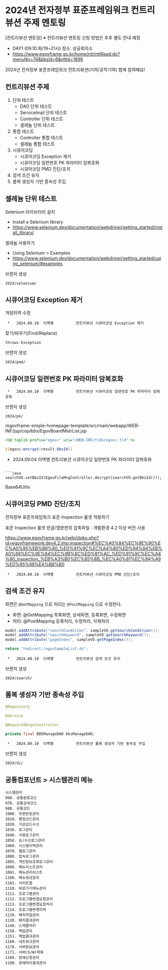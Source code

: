 # 2024년 전자정부 표준프레임워크 컨트리뷰션 주제 멘토링

[컨트리뷰션 멘토링] ※ 컨트리뷰션 멘토링 신청 방법은 추후 별도 안내 예정
- DAY1 (09.10.화/19~21시) 장소: 상공회의소
- https://www.egovframe.go.kr/home/ntt/nttRead.do?menuNo=74&bbsId=6&nttId=1896

2024년 전자정부 표준프레임워크 컨트리뷰션(기여/공적기여) 함께 참여해요!

## 컨트리뷰션 주제

1. 단위 테스트
   - DAO 단위 테스트
   - ServiceImpl 단위 테스트
   - Controller 단위 테스트
   - 셀레늄 단위 테스트
2. 통합 테스트
   - Controller 통합 테스트
   - 셀레늄 통합 테스트
3. 시큐어코딩
   - 시큐어코딩 Exception 제거
   - 시큐어코딩 일련번호 PK 파라미터 암복호화
   - 시큐어코딩 PMD 진단/조치
4. 검색 조건 유지
5. 롬복 생성자 기반 종속성 주입

## 셀레늄 단위 테스트

Selenium 라이브러리 설치
- Install a Selenium library
- https://www.selenium.dev/documentation/webdriver/getting_started/install_library/

셀레늄 사용하기
- Using Selenium > Examples
- https://www.selenium.dev/documentation/webdriver/getting_started/using_selenium/#examples

브랜치 생성
```
2024/selenium/
```

## 시큐어코딩 Exception 제거

개정이력 수정
```
 *   2024.09.10  이백행          컨트리뷰션 시큐어코딩 Exception 제거
```

찾기/바꾸기(Find/Replace)
```
throws Exception
```

브랜치 생성
```
2024/pmd/
```

## 시큐어코딩 일련번호 PK 파라미터 암복호화

```
 *   2024.09.10  이백행          컨트리뷰션 시큐어코딩 일련번호 PK 파라미터 암복호화
```

브랜치 생성
```
2024/pk/
```

/egovframe-simple-homepage-template/src/main/webapp/WEB-INF/jsp/cop/bbs/EgovBoardMstrList.jsp
```jsp
<%@ taglib prefix="egovc" uri="/WEB-INF/tlds/egovc.tld" %>

${egovc:encrypt(result.bbsId)}

```
 *   2024.09.04  이백행          컨트리뷰션 시큐어코딩 일련번호 PK 파라미터 암복호화
```

```java
searchVO.setBbsId(EgovFileMngController.decrypt(searchVO.getBbsId()));
```

Base64Utils

## 시큐어코딩 PMD 진단/조치

전자정부 표준프레임워크 표준 Inspection 룰셋 적용하기

표준 Inspection 룰셋 한글/영문판의 압축파일 : 개발환경 4.2 이상 버전 사용

https://www.egovframe.go.kr/wiki/doku.php?id=egovframework:dev4.2:imp:inspection#%EC%A0%84%EC%9E%90%EC%A0%95%EB%B6%80_%ED%91%9C%EC%A4%80%ED%94%84%EB%A0%88%EC%9E%84%EC%9B%8C%ED%81%AC_%ED%91%9C%EC%A4%80_inspection_%EB%A3%B0%EC%85%8B_%EC%A0%81%EC%9A%A9%ED%95%98%EA%B8%B0


```
 *   2024.09.10  이백행          컨트리뷰션 시큐어코딩 PMD 진단/조치
```

## 검색 조건 유지

화면은 `@GetMapping` 으로 처리는 `@PostMapping` 으로 수정한다.

- 화면: @GetMapping 목록화면, 상세화면, 등록화면, 수정화면
- 처리: @PostMapping 등록처리, 수정처리, 삭제처리

```java
model.addAttribute("searchCondition", sampleVO.getSearchCondition());
model.addAttribute("searchKeyword", sampleVO.getSearchKeyword());
model.addAttribute("pageIndex", sampleVO.getPageIndex());

return "redirect:/egovSampleList.do";
```

```
 *   2024.09.10  이백행          컨트리뷰션 검색 조건 유지
```

브랜치 생성
```
2024/search/
```

## 롬복 생성자 기반 종속성 주입

```java
@Repository

@Service

@RequiredArgsConstructor

private final BBSManageDAO bbsManageDAO;
```

```
 *   2024.09.10  이백행          컨트리뷰션 롬복 생성자 기반 종속성 주입
```

브랜치 생성
```
2024/di/
```

## 공통컴포넌트 > 시스템관리 메뉴

```
시스템관리
960. 공통분류코드
970. 공통상세코드
980. 공통코드
1000. 우편번호관리
1010. 행정코드관리
1020. 기관코드수신
1030. 로그관리
1040. 사용로그관리
1050. 송/수신로그관리
1060. 시스템이력관리
1070. 웹로그관리
1080. 접속로그관리
1085. 개인정보조회로그관리
1090. 메뉴리스트관리
1091. 메뉴관리리스트
1100. 메뉴생성관리
1101. 사이트맵
1110. 바로가기메뉴관리
1111. 프로그램관리
1112. 프로그램변경요청관리
1113. 프로그램변경요청처리
1114. 프로그램변경이력
1120. 배치작업관리
1130. 배치결과관리
1140. 스케줄처리
1150. 백업관리
1151. 백업결과관리
1160. 네트워크관리
1170. 서버정보관리
1171. 서버(S/W)목록
1180. 장애신청관리
1190. 장애처리결과관리
```
